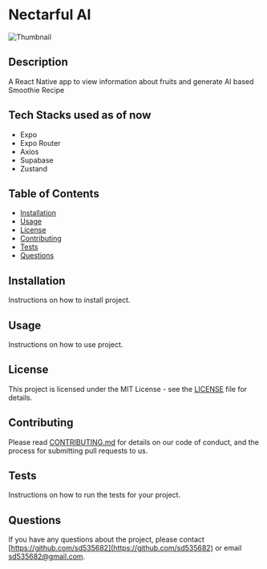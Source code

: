 # Nectarful AI

![Thumbnail](https://github.com/user-attachments/assets/2c598220-b885-4a14-9bb3-a33350814217)


## Description

A React Native app to view information about fruits and generate AI based Smoothie Recipe

## Tech Stacks used as of now

- Expo
- Expo Router
- Axios
- Supabase
- Zustand

## Table of Contents

- [Installation](#installation)
- [Usage](#usage)
- [License](#license)
- [Contributing](#contributing)
- [Tests](#tests)
- [Questions](#questions)

## Installation

Instructions on how to install project.

## Usage

Instructions on how to use project.

## License

This project is licensed under the MIT License - see the [LICENSE](LICENSE) file for details.

## Contributing

Please read [CONTRIBUTING.md](CONTRIBUTING.md) for details on our code of conduct, and the process for submitting pull requests to us.

## Tests

Instructions on how to run the tests for your project.

## Questions

If you have any questions about the project, please contact [https://github.com/sd535682](https://github.com/sd535682) or email [sd535682@gmail.com](mailto:sd535682@gmail.com).
